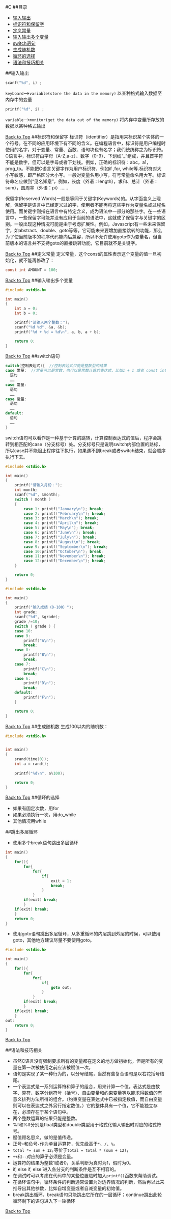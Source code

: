 ﻿#C
##目录
- [输入输出](#输入输出)
- [标识符和保留字](#标识符和保留字)
- [定义常量](#定义常量)
- [输入输出多个变量](#输入输出多个变量)
- [switch语句](#switch语句)
- [生成随机数](#生成随机数)
- [循环的选择](#循环的选择)
- [语法和技巧相关](#语法和技巧相关)

##输入输出
```C
scanf("%d", i) ;
```
`keyboard`-->`variable(store the data in the memory)`
以某种格式输入数据至内存中的变量
```C
printf("%d", i) ;
```
`variable`-->`monitor(get the data out of the memory)`
将内存中变量所存放的数据以某种格式输出

[Back to Top](#c)
##标识符和保留字
标识符（identifier）是指用来标识某个实体的一个符号。在不同的应用环境下有不同的含义。在编程语言中，标识符是用户编程时使用的名字，对于变量、常量、函数、语句块也有名字；我们统统称之为标识符。C语言中，标识符由字母（A-Z,a-z）、数字（0-9）、下划线“_”组成，并且首字符不能是数字，但可以是字母或者下划线。例如，正确的标识符：abc，a1，prog_to。不能把C语言关键字作为用户标识符，例如if ,for, while等.标识符对大小写敏感，即严格区分大小写。一般对变量名用小写，符号常量命名用大写。标识符命名应做到“见名知意”，例如，长度（外语：length），求和、总计（外语：sum），圆周率（外语：pi）……

保留字(Reserved Words)一般是等同于关键字(Keywords)的。从字面含义上理解，保留字是语言中已经定义过的字，使用者不能再将这些字作为变量名或过程名使用。而关键字则指在语言中有特定含义，成为语法中一部分的那些字。在一些语言中，一些保留字可能并没有应用于当前的语法中，这就成了保留字与关键字的区别。一般出现这种情况可能是由于考虑扩展性。例如，Javascript有一些未来保留字，如abstract、double、goto等等。它可能未来要增加直接跳转的功能，那么为了使当前版本的程序代码能向后兼容，所以不允许使用goto作为变量名，但当前版本的语言并不支持goto的直接跳转功能，它目前就不是关键字。

[Back to Top](#c)
##定义常量
定义常量，这个const的属性表示这个变量的值一旦初始化，就不能再修改了：
```c
const int AMOUNT = 100;
```

[Back to Top](#c)
##输入输出多个变量
```c
#include <stdio.h>

int main()
{
	int a = 0;
	int b = 0;

	printf("请输入两个整数：");
	scanf("%d %d", &a, &b);
	printf("%d + %d = %d\n", a, b, a + b);

	return 0;
}
```

[Back to Top](#c)
##switch语句
```c
switch(控制表达式){  //控制表达式只能是整数型的结果
case 常量:  //常量可以是常数，也可以是常数计算的表达式，比如1 + 1 或者 const int
  语句
  ……
case 常量:
  语句
  ……
case 常量:
  语句
  ……
default:
  语句
  ……
}
```
switch语句可以看作是一种基于计算的跳转，计算控制表达式的值后，程序会跳转到相匹配的case（分支标号）处。分支标号只是说明switch内部位置的路标，所以case并不能阻止程序往下执行，如果遇不到break或者switch结束，就会顺序执行下去。
```c
#include <stdio.h>

int main()
{
	printf("请输入月份：");
	int month;
	scanf("%d", &month);
	switch ( month )
	{
		case 1: printf("January\n"); break;
		case 2: printf("February\n"); break;
		case 3: printf("March\n"); break;
		case 4: printf("April\n"); break;
		case 5: printf("May\n"); break;
		case 6: printf("June\n"); break;
		case 7: printf("July\n"); break;
		case 8: printf("August\n"); break;
		case 9: printf("September\n"); break;
		case 10:printf("October\n"); break;
		case 11:printf("November\n"); break;
		case 12:printf("December\n"); break;
	}

	return 0;
}
```
```c
#include <stdio.h>

int main()
{
	printf("输入成绩（0-100）");
	int grade;
	scanf("%d", &grade);
	grade /=10;
	switch ( grade ) {
	case 10:
	case 9:
		printf("A\n");
		break;
	case 8:
		printf("B\n");
		break;
	case 7:
		printf("C\n");
		break;
	case 6:
		printf("D\n");
		break;
	default:
		printf("F\n");
	}

	return 0;
}
```

[Back to Top](#c)
##生成随机数
生成100以内的随机数：
```c
#include <stdio.h>


int main()
{
	srand(time(0));
	int a = rand();
	
	printf("%d\n", a%100);

	return 0;
}
```

[Back to Top](#c)
##循环的选择
- 如果有固定次数，用for
- 如果必须执行一次，用do_while
- 其他情况用while

##跳出多层循环
- 使用多个break语句跳出多层循环
```c
int main()
{
	for(){
		for{
			for{
				if{
					exit = 1;
					break;
				}
			}
		if(exit) break;
		}
	if(exit) break;
	}
	return 0;
}
```
- 使用goto语句跳出多层循环，从多重循环的内层跳到外层的时候，可以使用goto，其他地方建议尽量不要使用goto。

```c
#include <stdio.h>

int main()
{
	for(){
		for{
			for{
				if{
					goto out;
				}
			}
		if(exit) break;
		}
	if(exit) break;
	}
out:
	return 0;
}
```

[Back to Top](#c)

##语法和技巧相关
- 虽然C语言没有强制要求所有的变量都在定义的地方做初始化，但是所有的变量在第一次被使用之前应该被赋值一次。
- 语句是实现了某一种行为的，以分号结尾，当然有些复合语句是以右花括号结尾。
- 一个表达式是一系列运算符和算子的组合，用来计算一个值。表达式是由数字、算符、数字分组符号（括号）、自由变量和约束变量等以能求得数值的有意义排列方法所得的组合。（约束变量在表达式中已被指定数值，而自由变量则可以在表达式之外另行指定数值。）它的整体具有一个值，它不能独立存在，必须存在于某个语句中。
- 两个整数运算的结果只能是整数。
- %f和%lf分别是float类型和double类型用于格式化输入输出时对应的格式符号。
- 赋值顾名思义，做的是值传递。
- 正号`+`和负号`-`作为单目运算符，优先级高于`*`、`/`、`%`。
- `total *= sum + 12;`等价于`total = total * (sum + 12);`
- `++`和`--`对应的算子必须是变量。
- 运算符的结果为整数1或者0，关系判断为真时为1，假时为0。
- if, else if, else`进入各分支的判断条件是互不相容的。
- 在调试时可以考虑在代码中的某些位置临时加入`printf()`函数来帮助调试。
- 在循环语句中，循环条件的判断通常设置为对边界情况的判断，然后再以此来推导出其他参数，比如自增变量或者自减变量的初始值。
- break跳出循环，break语句只能跳出它所在的一层循环；continue跳出此轮循环剩下的语句进入下一轮循环

[Back to Top](#c)
